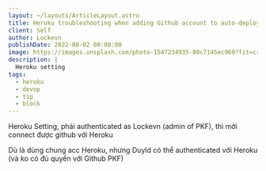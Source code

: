 ```yaml
---
layout: ~/layouts/ArticleLayout.astro
title: Heroku troubleshooting when adding Github account to auto-deploy
client: Self
author: Lockevn
publishDate: 2022-08-02 00:00:00
image: https://images.unsplash.com/photo-1547234935-80c7145ec969?fit=crop&w=1400&h=700&q=75
description: |
  Heroku setting
tags:
  - heroku
  - devop
  - tip
  - block
---
```


Heroku Setting, phải authenticated as Lockevn (admin of PKF), thì mới connect được github với Heroku

Dù là dùng chung acc Heroku, nhưng Duyld có thể authenticated với Heroku (và ko có đủ quyền với Github PKF)
